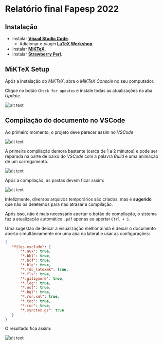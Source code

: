 # Relatório final Fapesp 2022

## Instalação

- Instalar [**Visual Studio Code**](https://ninite.com/vscode/).
	- Adicionar o *plugin* [**LaTeX Workshop**](https://marketplace.visualstudio.com/items?itemName=James-Yu.latex-workshop).
- Instalar [**MiKTeX**](https://miktex.org/download).
- Instalar [**Strawberry Perl**](https://strawberryperl.com/).

## MiKTeX Setup

Após a instalação do *MiKTeX*, abra o *MiKTeX* *Console* no seu computador. 

Clique no botão ``Check for updates`` e instale todas as atualizações na aba *Update*.

![alt text](https://i.imgur.com/LKoJxyI.png)

## Compilação do documento no VSCode

Ao primeiro momento, o projeto deve parecer assim no *VSCode*

![alt text](https://i.imgur.com/VgpmmIy.png)

A primeira compilação demora bastante (cerca de 1 a 2 minutos) 
e pode ser reparada na parte de baixo do *VSCode* com a palavra *Build* e uma animação de um carregamento.

![alt text](https://i.imgur.com/LEV9cLd.png)

Após a compilação, as pastas devem ficar assim:

![alt text](https://i.imgur.com/HVBMMUx.png)

Infelizmente, diversos arquivos temporários são criados, mas é **sugerido** que não os deletemos
para nao atrasar a compilação.

Após isso, não é mais necessário apertar o botão de compilação, o sistema faz a atualização automática
``.pdf`` apenas ao apertar ``Ctrl + S``.

Uma sugestão de deixar a visualização melhor ainda é deixar o documento aberto simultâneamente
 em uma aba na lateral e usar as configurações: 

 ```json
 {
    "files.exclude": {
        "*.aux": true,
        "*.bbl": true,
        "*.bcf": true,
        "*.blg": true,
        "*.fdb_latexmk": true,
        "*.fls": true,
        "*.gitignore": true,
        "*.log": true,
        "*.out": true,
        "*.bgl": true,
        "*.run.xml": true,
        "*.toc": true,
        "*.run": true,
        "*.synctex.gz": true
    }
}
 ```

O resultado fica assim:

![alt text](https://i.imgur.com/Emi620f.png)
